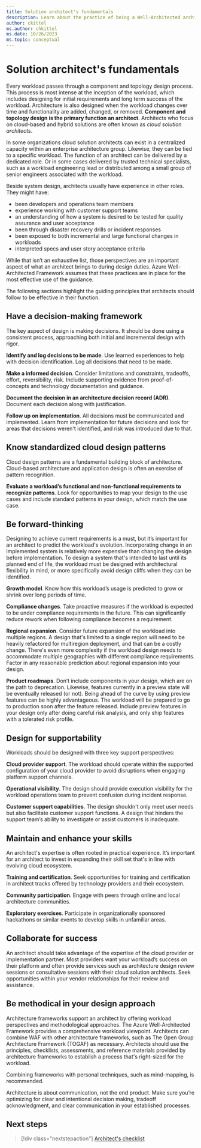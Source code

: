 ```yaml
---
title: Solution architect's fundamentals
description: Learn about the practice of being a Well-Architected architect.
author: ckittel
ms.author: chkittel
ms.date: 10/26/2023
ms.topic: conceptual
---
```


# Solution architect's fundamentals

Every workload passes through a component and topology design process. This process is most intense at the inception of the workload, which includes designing for initial requirements and long term success of the workload. Architecture is also designed when the workload changes over time and functionality are added, changed, or removed. **Component and topology design is the primary function an architect**. Architects who focus on cloud-based and hybrid solutions are often known as _cloud solution architects_.

In some organizations cloud solution architects can exist in a centralized capacity within an enterprise architecture group. Likewise, they can be tied to a specific workload. The function of an architect can be delivered by a dedicated role. Or in some cases delivered by trusted technical specialists, such as a workload engineering lead or distributed among a small group of senior engineers associated with the workload.

Beside system design, architects usually have experience in other roles. They might have:

- been developers and operations team members
- experience working with customer support teams
- an understanding of how a system is desired to be tested for quality assurance and user acceptance
- been through disaster recovery drills or incident responses
- been exposed to both incremental and large functional changes in workloads
- interpreted specs and user story acceptance criteria

While that isn’t an exhaustive list, those perspectives are an important aspect of what an architect brings to during design duties. Azure Well-Architected Framework  assumes that these practices are in place for the most effective use of the guidance.

The following sections highlight the guiding principles that architects should follow to be effective in their function.

## Have a decision-making framework

The key aspect of design is making decisions. It should be done using a consistent process, approaching both initial and incremental design with rigor.

**Identify and log decisions to be made**. Use learned experiences to help with decision identification. Log all decisions that need to be made.

**Make a informed decision**. Consider limitations and constraints, tradeoffs, effort, reversibility, risk. Include supporting evidence from proof-of-concepts and technology documentation and guidance.

**Document the decision in an architecture decision record (ADR)**. Document each decision along with justification.

**Follow up on implementation**. All decisions must be communicated and implemented. Learn from  implementation for future decisions and look for areas that decisions weren't identified, and risk was introduced due to that.

## Know standardized cloud design patterns

Cloud design patterns are a fundamental building block of architecture. Cloud-based architecture and application design is often an exercise of pattern recognition.

**Evaluate a workload’s functional and non-functional requirements to recognize patterns**. Look for opportunities to map your design to the use cases and include standard patterns in your design, which match the use case.

## Be forward-thinking

Designing to achieve current requirements is a must, but it’s important for an architect to predict the workload's evolution. Incorporating change in an implemented system is relatively more expensive than changing the design before implementation. To design a system that's intended to last until its planned end of life, the workload must be designed with architectural flexibility in mind, or more specifically avoid design cliffs when they can be identified.

**Growth model**. Know how this workload’s usage is predicted to grow or shrink over long periods of time.

**Compliance changes**. Take proactive measures if the workload is expected to be under compliance requirements in the future. This can significantly reduce rework when following compliance becomes a requirement.

**Regional expansion**. Consider future expansion of the workload into multiple regions. A design that's limited to a single region will need to be heavily refactored for multiregion deployment, and that can be a costly change. There's even more complexity if the workload design needs to accommodate multiple geographies with different compliance requirements. Factor in any reasonable prediction about regional expansion into your design.

**Product roadmaps**. Don’t include components in your design, which are on the path to deprecation. Likewise, features currently in a preview state will be eventually released (or not). Being ahead of the curve by using preview features can be highly advantageous. The workload will be prepared to go to production soon after the feature released. Include preview features in your design only after doing careful risk analysis, and only ship features with a tolerated risk profile.

## Design for supportability

Workloads should be designed with three key support perspectives:

**Cloud provider support**. The workload should operate within the supported configuration of your cloud provider to avoid disruptions when engaging platform support channels.

**Operational visibility**. The design should provide execution visibility for the workload operations team to prevent confusion during incident response.

**Customer support capabilities**. The design shouldn't only meet user needs but also facilitate customer support functions. A design that hinders the support team’s ability to investigate or assist customers is inadequate.

## Maintain and enhance your skills

An architect's expertise is often rooted in practical experience. It’s important for an architect to invest in expanding their skill set that's in line with evolving cloud ecosystem.

**Training and certification**. Seek opportunities for training and certification in architect tracks offered by technology providers and their ecosystem.

**Community participation**. Engage with peers through online and local architecture communities.

**Exploratory exercises**. Participate in organizationally sponsored hackathons or similar events to develop skills in unfamiliar areas.

## Collaborate for success

An architect should take advantage of the expertise of the cloud provider or implementation partner. Most  providers want your workload’s success on their platform and often provide services such as architecture design review sessions or consultative sessions with their cloud solution architects. Seek opportunities within your vendor relationships for their review and assistance.

## Be methodical in your design approach

Architecture frameworks support an architect by offering workload perspectives and methodological approaches. The Azure Well-Architected Framework provides a comprehensive workload viewpoint. Architects can combine WAF with other architecture frameworks, such as The Open Group Architecture Framework (TOGAF) as necessary. Architects should use the principles, checklists, assessments, and reference materials provided by architecture frameworks to establish a process that's right-sized for the workload.

Combining frameworks with personal techniques, such as mind-mapping, is recommended.

Architecture is about communication, not the end product. Make sure you’re optimizing for clear and intentional decision making, tradeoff acknowledgment, and clear communication in your established processes.

## Next steps

> [!div class="nextstepaction"]
> [Architect's checklist](checklist.md)
